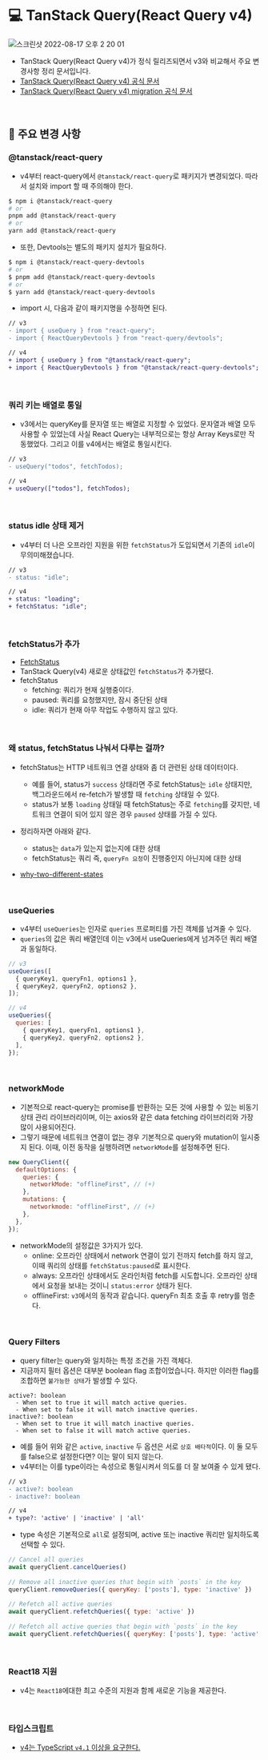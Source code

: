 # 💻 TanStack Query(React Query v4)

![스크린샷 2022-08-17 오후 2 20 01](https://user-images.githubusercontent.com/64779472/185040681-2352e8c8-b2d7-40f7-893d-3ee2270904c9.png)

- TanStack Query(React Query v4)가 정식 릴리즈되면서 v3와 비교해서 주요 변경사항 정리 문서입니다.
- [TanStack Query(React Query v4) 공식 문서](https://tanstack.com/)
- [TanStack Query(React Query v4) migration 공식 문서](https://tanstack.com/query/v4/docs/guides/migrating-to-react-query-4)

<br />

## 📃 주요 변경 사항

### @tanstack/react-query

- v4부터 react-query에서 `@tanstack/react-query`로 패키지가 변경되었다. 따라서 설치와 import 할 때 주의해야 한다.

```bash
$ npm i @tanstack/react-query
# or
pnpm add @tanstack/react-query
# or
yarn add @tanstack/react-query
```

- 또한, Devtools는 별도의 패키지 설치가 필요하다.

```bash
$ npm i @tanstack/react-query-devtools
# or
$ pnpm add @tanstack/react-query-devtools
# or
$ yarn add @tanstack/react-query-devtools
```

- import 시, 다음과 같이 패키지명을 수정하면 된다.

```diff
// v3
- import { useQuery } from "react-query";
- import { ReactQueryDevtools } from "react-query/devtools";

// v4
+ import { useQuery } from "@tanstack/react-query";
+ import { ReactQueryDevtools } from "@tanstack/react-query-devtools";
```

<br />

### 쿼리 키는 배열로 통일

- v3에서는 queryKey를 문자열 또는 배열로 지정할 수 있었다. 문자열과 배열 모두 사용할 수 있었는데 사실 React Query는 내부적으로는 항상 Array Keys로만 작동했었다. 그리고 이를 v4에서는 배열로 통일시킨다.

```diff
// v3
- useQuery("todos", fetchTodos);

// v4
+ useQuery(["todos"], fetchTodos);
```

<br />

### status idle 상태 제거

- v4부터 더 나은 오프라인 지원을 위한 `fetchStatus`가 도입되면서 기존의 `idle`이 무의미해졌습니다.

```diff
// v3
- status: "idle";

// v4
+ status: "loading";
+ fetchStatus: "idle";
```

<br />

### fetchStatus가 추가

- [FetchStatus](https://tanstack.com/query/v4/docs/guides/queries#why-two-different-states)
- TanStack Query(v4) 새로운 상태값인 `fetchStatus`가 추가됐다.
- fetchStatus
  - fetching: 쿼리가 현재 실행중이다.
  - paused: 쿼리를 요청했지만, 잠시 중단된 상태
  - idle: 쿼리가 현재 아무 작업도 수행하지 않고 있다.

<br />

### 왜 status, fetchStatus 나눠서 다루는 걸까?

- fetchStatus는 HTTP 네트워크 연결 상태와 좀 더 관련된 상태 데이터이다.
  - 예를 들어, status가 `success` 상태라면 주로 fetchStatus는 `idle` 상태지만, 백그라운드에서 re-fetch가 발생할 때 `fetching` 상태일 수 있다.
  - status가 보통 `loading` 상태일 때 fetchStatus는 주로 `fetching`를 갖지만, 네트워크 연결이 되어 있지 않은 경우 `paused` 상태를 가질 수 있다.
- 정리하자면 아래와 같다.

  - status는 `data`가 있는지 없는지에 대한 상태
  - fetchStatus는 쿼리 즉, `queryFn 요청`이 진행중인지 아닌지에 대한 상태

- [why-two-different-states](https://tanstack.com/query/v4/docs/react/guides/queries#why-two-different-states)

<br />

### useQueries

- v4부터 `useQueries`는 인자로 `queries` 프로퍼티를 가진 객체를 넘겨줄 수 있다.
- `queries`의 값은 쿼리 배열인데 이는 v3에서 useQueries에게 넘겨주던 쿼리 배열과 동일하다.

```js
// v3
useQueries([
  { queryKey1, queryFn1, options1 },
  { queryKey2, queryFn2, options2 },
]);

// v4
useQueries({
  queries: [
    { queryKey1, queryFn1, options1 },
    { queryKey2, queryFn2, options2 },
  ],
});
```

<br />

### networkMode

- 기본적으로 react-query는 promise를 반환하는 모든 것에 사용할 수 있는 비동기 상태 관리 라이브러리이며, 이는 axios와 같은 data fetching 라이브러리와 가장 많이 사용되어진다.
- 그렇기 때문에 네트워크 연결이 없는 경우 기본적으로 query와 mutation이 일시중지 된다. 이때, 이전 동작을 실행하려면 `networkMode`를 설정해주면 된다.

```js
new QueryClient({
  defaultOptions: {
    queries: {
      networkMode: "offlineFirst", // (+)
    },
    mutations: {
      networkmode: "offlineFirst", // (+)
    },
  },
});
```

- networkMode의 설정값은 3가지가 있다.
  - online: 오프라인 상태에서 network 연결이 있기 전까지 fetch를 하지 않고, 이때 쿼리의 상태를 `fetchStatus:paused`로 표시한다.
  - always: 오프라인 상태에서도 온라인처럼 fetch를 시도합니다. 오프라인 상태에서 요청을 보내는 것이니 `status:error` 상태가 된다.
  - offlineFirst: `v3`에서의 동작과 같습니다. queryFn 최초 호출 후 retry를 멈춘다.

<br />

### Query Filters

- query filter는 query와 일치하는 특정 조건을 가진 객체다.
- 지금까지 필터 옵션은 대부분 boolean flag 조합이었습니다. 하지만 이러한 flag를 조합하면 `불가능한 상태`가 발생할 수 있다.

```
active?: boolean
  - When set to true it will match active queries.
  - When set to false it will match inactive queries.
inactive?: boolean
  - When set to true it will match inactive queries.
  - When set to false it will match active queries.
```

- 예를 들어 위와 같은 `active`, `inactive` 두 옵션은 서로 `상호 배타적`이다. 이 둘 모두를 false으로 설정한다면? 이는 말이 되지 않는다.
- v4부터는 이를 type이라는 속성으로 통일시켜서 의도를 더 잘 보여줄 수 있게 됐다.

```diff
// v3
- active?: boolean
- inactive?: boolean

// v4
+ type?: 'active' | 'inactive' | 'all'
```

- type 속성은 기본적으로 `all`로 설정되며, active 또는 inactive 쿼리만 일치하도록 선택할 수 있다.

```js
// Cancel all queries
await queryClient.cancelQueries()
​
// Remove all inactive queries that begin with `posts` in the key
queryClient.removeQueries({ queryKey: ['posts'], type: 'inactive' })
​
// Refetch all active queries
await queryClient.refetchQueries({ type: 'active' })
​
// Refetch all active queries that begin with `posts` in the key
await queryClient.refetchQueries({ queryKey: ['posts'], type: 'active' })
```

<br />

### React18 지원

- v4는 `React18`에대한 최고 수준의 지원과 함께 새로운 기능을 제공한다.

<br />

### 타입스크립트

- [v4는 TypeScript `v4.1` 이상을 요구한다.](https://tanstack.com/query/v4/docs/react/guides/migrating-to-react-query-4#typescript)

<br />
